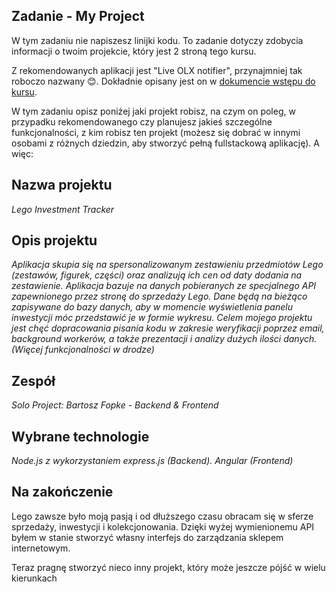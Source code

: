 ## Zadanie - My Project
W tym zadaniu nie napiszesz linijki kodu. To zadanie dotyczy zdobycia informacji o twoim projekcie, który jest 2 stroną tego kursu. 

Z rekomendowanych aplikacji jest "Live OLX notifier", przynajmniej tak roboczo nazwany 😊. Dokładnie opisany jest on w [dokumencie wstępu do kursu](https://docs.google.com/document/d/1FR6PSLg_5G0hWC429dXyeJLonLf76L1LbHH8ycVNavA).


W tym zadaniu opisz poniżej jaki projekt robisz, na czym on poleg, w przypadku rekomendowanego czy planujesz jakieś szczególne funkcjonalności, z kim robisz ten projekt (możesz się dobrać w innymi osobami z różnych dziedzin, aby stworzyć pełną fullstackową aplikację). A więc:

## Nazwa projektu
<i> Lego Investment Tracker</i>

## Opis projektu
<i> Aplikacja skupia się na spersonalizowanym zestawieniu przedmiotów Lego (zestawów, figurek, części) oraz analizują ich cen od daty dodania na zestawienie. Aplikacja bazuje na danych pobieranych ze specjalnego API zapewnionego przez stronę do sprzedaży Lego. Dane będą na bieżąco zapisywane do bazy danych, aby w momencie wyświetlenia panelu inwestycji móc przedstawić je w formie wykresu. Celem mojego projektu jest chęć dopracowania pisania kodu w zakresie weryfikacji poprzez email, background workerów, a także prezentacji i analizy dużych ilości danych. (Więcej funkcjonalności w drodze)</i>

## Zespół
<i> Solo Project: Bartosz Fopke - Backend & Frontend</i>


## Wybrane technologie
<i> Node.js z wykorzystaniem express.js (Backend). Angular (Frontend)</i>

## Na zakończenie
Lego zawsze było moją pasją i od dłuższego czasu obracam się w sferze sprzedaży, inwestycji i kolekcjonowania. Dzięki wyżej wymienionemu API byłem w stanie stworzyć własny interfejs do zarządzania sklepem internetowym. 

Teraz pragnę stworzyć nieco inny projekt, który może jeszcze pójść w wielu kierunkach